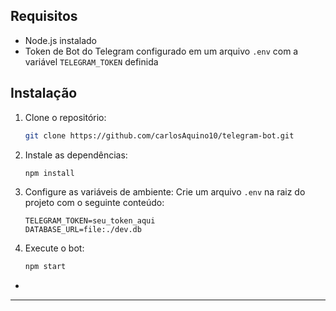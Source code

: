 ## Requisitos

- Node.js instalado
- Token de Bot do Telegram configurado em um arquivo `.env` com a variável `TELEGRAM_TOKEN` definida

## Instalação

1. Clone o repositório:
   ```bash
   git clone https://github.com/carlosAquino10/telegram-bot.git

2. Instale as dependências:
   
   ```bash
   npm install
   ```
   
3. Configure as variáveis de ambiente:
   Crie um arquivo `.env` na raiz do projeto com o seguinte conteúdo:
     ```plaintext
     TELEGRAM_TOKEN=seu_token_aqui
     DATABASE_URL=file:./dev.db
     ```

4. Execute o bot:
   ```bash
   npm start
   ```

-

---
